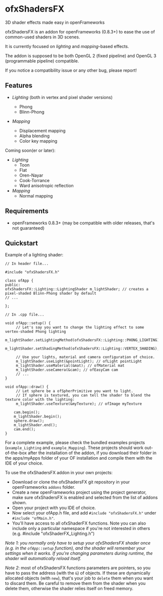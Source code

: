 ofxShadersFX
============

3D shader effects made easy in openFrameworks

ofxShadersFX is an addon for openFrameworks (0.8.3+) to ease the use of common-used shaders in 3D scenes.

It is currently focused on *lighting* and *mapping*-based effects.

The addon is supposed to be both OpenGL 2 (fixed pipeline) and OpenGL 3 (programmable pipeline) compatible.

If you notice a compatibility issue or any other bug, please report! 


Features
--------

- *Lighting*
    (both in vertex and pixel shader versions)
    - Phong
    - Blinn-Phong

- *Mapping*
    - Displacement mapping
    - Alpha blending
    - Color key mapping

Coming soon(er or later):
- *Lighting*
    - Toon
    - Flat
    - Oren-Nayar
    - Cook-Torrance
    - Ward anisotropic reflection
- *Mapping*
    - Normal mapping


Requirements
------------

- openFrameworks 0.8.3+ (may be compatible with older releases, that's not guaranteed)


Quickstart
----------

Example of a lighting shader:

```
// In header file...

#include "ofxShadersFX.h"

class ofApp {
public:
ofxShadersFX::Lighting::LightingShader m_lightShader; // creates a pixel-shaded Blinn-Phong shader by default
// ...

};

// In .cpp file...

void ofApp::setup() {
     // Let's say you want to change the lighting effect to some vertex-shaded Phong lighting
     m_lightShader.setLightingMethod(ofxShadersFX::Lighting::PHONG_LIGHTING);
     m_lightShader.setShadingMethod(ofxShadersFX::Lighting::VERTEX_SHADING);

     // Use your lights, material and camera configuration of choice.
     m_lightShader.useLight(&pointLight); // ofLight pointLight
     m_lightShader.useMaterial(&mat); // ofMaterial mat
     m_lightShader.useCamera(&cam); // ofEasyCam cam
     // ...
}

void ofApp::draw() {
     // Let sphere be a ofSpherPrimitive you want to light.
     // If sphere is textured, you can tell the shader to blend the texture color with the lighting:
     m_lightShader.useTexture(&myTexture); // ofImage myTexture

    cam.begin();
    m_lightShader.begin();
    sphere.draw();
    m_lightShader.end();
    cam.end();
}
```

For a complete example, please check the bundled examples projects (`example_Lighting` and `example_Mapping`).
These projects should work out-of-the-box after the installation of the addon, if you download their folder in the apps/myApps folder of your OF installation and compile them with the IDE of your choice.


To use the ofxShadersFX addon in your own projects:

- Download or clone the ofxShadersFX git repository in your openFrameworks `addons` folder.
- Create a new openFrameworks project using the project generator, make sure ofxShadersFX is enabled and selected from the list of addons shown.
- Open your project with you IDE of choice.
- Now select your ofApp.h file, and add `#include "ofxShadersFX.h"` under `#include "ofMain.h"`.
- You'll have access to all ofxShaderFX functions. Note you can also include only a particular namespace if you're not interested in others (e.g. #include "ofxShaderFX_Lighting.h")


*Note 1: you normally only have to setup your ofxShadersFX shader once (e.g. in the ```ofApp::setup``` function), and the shader will remember your settings when it works. If you're changing parameters during runtime, the shader will automatically reload itself.*


*Note 2*: most of ofxShadersFX functions parameters are pointers, so you have to pass the address (with the ```&```) of objects. If these are dynamically allocated objects (with ```new```), that's your job to ```delete``` them when you want to discard them. Be careful to remove them from the shader when you delete them, otherwise the shader relies itself on freed memory.
